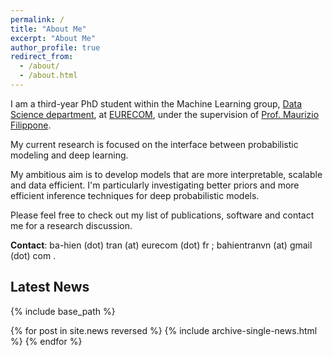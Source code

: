 ```yaml
---
permalink: /
title: "About Me"
excerpt: "About Me"
author_profile: true
redirect_from: 
  - /about/
  - /about.html
---
```


I am a third-year PhD student within the Machine Learning group, [Data Science department](https://ds.eurecom.fr), at [EURECOM](http://eurecom.fr/en), under the supervision of [Prof. Maurizio Filippone](https://scholar.google.com/citations?hl=en&user=ILUeAloAAAAJ).

My current research is focused on the interface between probabilistic modeling and deep learning.

My ambitious aim is to develop models that are more interpretable, scalable and data efficient. I'm particularly investigating better priors and more efficient inference techniques for deep probabilistic models.

Please feel free to check out my list of publications, software and contact me for a research discussion.

**Contact**: ba-hien (dot) tran (at) eurecom (dot) fr ; bahientranvn (at) gmail (dot) com .


## Latest News
{% include base_path %}

{% for post in site.news reversed %}
  {% include archive-single-news.html %}
{% endfor %}
